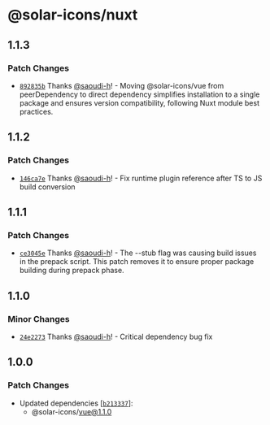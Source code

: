 # @solar-icons/nuxt

## 1.1.3

### Patch Changes

- [`892835b`](https://github.com/saoudi-h/solar-icons/commit/892835b8a63f1db5a3f74037a79b79a6b1a410e3) Thanks [@saoudi-h](https://github.com/saoudi-h)! - Moving @solar-icons/vue from peerDependency to direct dependency simplifies installation to a single package and ensures version compatibility, following Nuxt module best practices.

## 1.1.2

### Patch Changes

- [`146ca7e`](https://github.com/saoudi-h/solar-icons/commit/146ca7e7e7de34d4d56a75b24bc0fb4a86ec6a2d) Thanks [@saoudi-h](https://github.com/saoudi-h)! - Fix runtime plugin reference after TS to JS build conversion

## 1.1.1

### Patch Changes

- [`ce3045e`](https://github.com/saoudi-h/solar-icons/commit/ce3045ed198e9d958e6e3b4f9f98838be6d86a88) Thanks [@saoudi-h](https://github.com/saoudi-h)! - The --stub flag was causing build issues in the prepack script. This patch removes it to ensure proper package building during prepack phase.

## 1.1.0

### Minor Changes

- [`24e2273`](https://github.com/saoudi-h/solar-icons/commit/24e22739500ec66179f14499c3e39f58cd411df7) Thanks [@saoudi-h](https://github.com/saoudi-h)! - Critical dependency bug fix

## 1.0.0

### Patch Changes

- Updated dependencies [[`b213337`](https://github.com/saoudi-h/solar-icons/commit/b2133371937f5000436eddeb64839ee01335656d)]:
    - @solar-icons/vue@1.1.0
